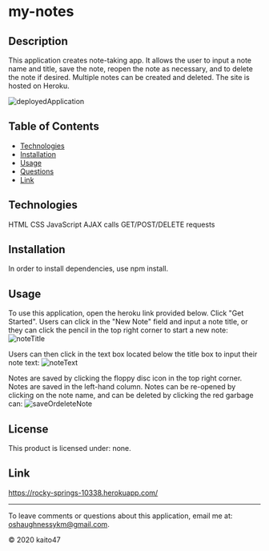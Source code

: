 # my-notes
    
## Description 

This application creates note-taking app. It allows the user to input a note name and title, save the note, reopen the note as necessary, and to delete the note if desired. Multiple notes can be created and deleted. The site is hosted on Heroku. 

![deployedApplication]()

## Table of Contents
* [Technologies](#technologies)
* [Installation](#installation)
* [Usage](#usage)
* [Questions](#email)
* [Link](#link)

## Technologies 
HTML
CSS
JavaScript
AJAX calls
GET/POST/DELETE requests 

## Installation 

In order to install dependencies, use npm install.
    
## Usage

To use this application, open the heroku link provided below. Click "Get Started". Users can click in the "New Note" field and input a note title, or they can click the pencil in the top right corner to start a new note:
![noteTitle]()

Users can then click in the text box located below the title box to input their note text:
![noteText]()

Notes are saved by clicking the floppy disc icon in the top right corner. Notes are saved in the left-hand column. Notes can be re-opened by clicking on the note name, and can be deleted by clicking the red garbage can:
![saveOrdeleteNote]()

## License

This product is licensed under: none.

## Link

https://rocky-springs-10338.herokuapp.com/

----
To leave comments or questions about this application, email me at: oshaughnessykm@gmail.com.

© 2020 kaito47